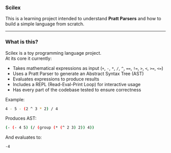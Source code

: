 ### Scilex

This is a learning project intended to understand **Pratt Parsers** and how to build a simple language from scratch.

---
### What is this?
Scilex is a toy programming language project.  
At its core it currently:
- Takes mathematical expressions as input (`+`, `-`, `*`, `/`, `^`, `==`, `!=`, `>`, `<`, `>=`, `<=`)
- Uses a Pratt Parser to generate an Abstract Syntax Tree (AST)
- Evaluates expressions to produce results
- Includes a REPL (Read-Eval-Print Loop) for interactive usage
- Has every part of the codebase tested to ensure correctness

Example:
```bash
4 - 5 - (2 ^ 3 * 2) / 4
```

Produces AST: 
```bash
(- (- 4 5) (/ (group (* (^ 2 3) 2)) 4))
```

And evaluates to:
```bash
-4
```
